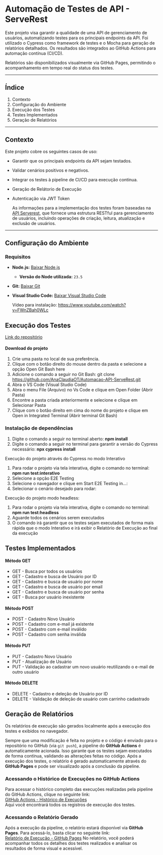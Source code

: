 # Automação de Testes de API - ServeRest

Este projeto visa garantir a qualidade de uma API de gerenciamento de usuários, automatizando testes para os principais endpoints da API. Foi utilizado o Cypress como framework de testes e o Mocha para geração de relatórios detalhados. Os resultados são integrados ao GitHub Actions para automação contínua (CI/CD).  

Relatórios são disponibilizados visualmente via GitHub Pages, permitindo o acompanhamento em tempo real do status dos testes.

---

## Índice
1. Contexto
2. Configuração do Ambiente
3. Execução dos Testes
4. Testes Implementados
5. Geração de Relatórios

---

## Contexto

Este projeto cobre os seguintes casos de uso:
- Garantir que os principais endpoints da API sejam testados.
- Validar cenários positivos e negativos.
- Integrar os testes à pipeline de CI/CD para execução contínua.
- Geração de Relátorio de Execução
- Autenticação via JWT Token

  As informações para a implementação dos testes foram baseadas na [API Serverest](https://serverest.dev/), que fornece uma estrutura RESTful para gerenciamento de usuários, incluindo operações de criação, leitura, atualização e exclusão de usuários.

---

## Configuração do Ambiente

### Requisitos
- **Node.js:**
[Baixar Node.js](https://nodejs.org/download/release/v23.6.0/node-v23.6.0-x64.msi)
    - **Versão do Node utilizada:** `23.5` 

- **Git:**
[Baixar Git](https://git-scm.com/downloads)

- **Visual Studio Code:**
[Baixar Visual Studio Code](https://code.visualstudio.com/download)

  Vídeo para instalação: https://www.youtube.com/watch?v=FWnZBah0WLc


## Execução dos Testes

  [Link do repositório](https://github.com/AnaClaudiaOT/Automacao-API-ServeRest.git)

#### Download do projeto
1.	Crie uma pasta no local de sua preferência.
2.	Clique com o botão direito do mouse dentro da pasta e selecione a opção Open Git Bash here		
3.	Adicione o comando a seguir no Git Bash: git clone https://github.com/AnaClaudiaOT/Automacao-API-ServeRest.git
4.	Abra o VS Code (Visual Studio Code)
5.	Abra o menu File (Arquivo) no Vs Code e clique em Open Folder (Abrir Pasta)
6.	Encontre a pasta criada anteriormente e selecione e clique em Selecionar Pasta
7.	Clique com o botão direito em cima do nome do projeto e clique em Open in Integrated Terminal (Abrir terminal Git Bash)

### Instalação de dependências 
1.	Digite o comando a seguir no terminal aberto: **npm install**
2.	Digite o comando a seguir no terminal para garantir a versão do Cypress necessário: **npx cypress install**

Execução do projeto através do Cypress no modo Interativo
1.	Para rodar o projeto via tela interativa, digite o comando no terminal: **npm run test:interativo**
2.	Selecione a opção E2E Testing
3.	Selecione o navegador e clique em Start E2E Testing in...:
4.	Selecionar o cenário desejado para rodar: 

Execução do projeto modo headless: 
1.	Para rodar o projeto via tela interativa, digite o comando no terminal: **npm run test:headless**
2.	Aguarde todos os cenários serem executados
3.	O comando irá garantir que os testes sejam executados de forma mais rápida que o modo Interativo e irá exibir o Relatório de Execução ao final da execução


## Testes Implementados

#### Método GET  
- GET - Busca por todos os usuários  
- GET - Cadastro e busca de Usuário por ID  
- GET - Cadastro e busca de usuário por nome  
- GET - Cadastro e busca de usuário por email  
- GET - Cadastro e busca de usuário por senha  
- GET - Busca por usuário inexistente  

#### Método POST  
- POST - Cadastro Novo Usuário  
- POST - Cadastro com e-mail já existente  
- POST - Cadastro com e-mail inválido  
- POST - Cadastro com senha inválida  

#### Método PUT  
- PUT - Cadastro Novo Usuário  
- PUT - Atualização de Usuário  
- PUT - Validação ao cadastrar um novo usuário reutilizando o e-mail de outro usuário  

#### Método DELETE  
- DELETE - Cadastro e deleção de Usuário por ID  
- DELETE - Validação de deleção de usuário com carrinho cadastrado  


## Geração de Relatórios
Os relatórios de execução são gerados localmente após a execução dos testes e exibidos no navegador.

Sempre que uma modificação é feita no projeto e o código é enviado para o repositório no GitHub (via `git push`), a pipeline do **GitHub Actions** é automaticamente acionada. Isso garante que os testes sejam executados de forma contínua, validando as alterações feitas no código. Após a execução dos testes, o relatório é gerado automaticamente através do **GitHub Pages** e pode ser visualizado após a conclusão da pipeline.

### Acessando o Histórico de Execuções no GitHub Actions
Para acessar o histórico completo das execuções realizadas pela pipeline do GitHub Actions, clique no seguinte link:  
[GitHub Actions - Histórico de Execuções](https://anaclaudiaot.github.io/Automacao-API-ServeRest/actions)  
Aqui você encontrará todos os registros de execução dos testes.

### Acessando o Relatório Gerado
Após a execução da pipeline, o relatório estará disponível via **GitHub Pages**. Para acessá-lo, basta clicar no seguinte link:  
[Relatório de Execução - GitHub Pages](https://anaclaudiaot.github.io/Automacao-API-ServeRest/)
No relatório, você poderá acompanhar todos os detalhes dos testes realizados e analisar os resultados de forma visual e acessível.

